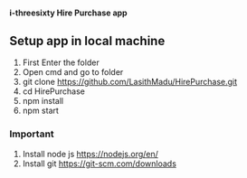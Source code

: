 #### i-threesixty Hire Purchase app

## Setup app in local machine

1) First Enter the folder
2) Open cmd and go to folder
3) git clone https://github.com/LasithMadu/HirePurchase.git
4) cd HirePurchase
5) npm install
6) npm start

### Important

1) Install node js
   https://nodejs.org/en/
2) Install git
   https://git-scm.com/downloads
